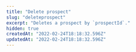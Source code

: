 ```yaml
---
title: "Delete prospect"
slug: "deleteprospect"
excerpt: "Deletes a prospect by `prospectId`."
hidden: true
createdAt: "2022-02-24T18:18:32.596Z"
updatedAt: "2022-02-24T18:18:32.596Z"
---
```

